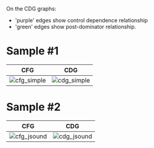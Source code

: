 On the CDG graphs:
 - 'purple' edges show control dependence relationship
 - 'green' edges show post-dominator relationship.

# Sample #1
CFG | CDG
--- | ---
![cfg_simple][cfg_simple] | ![cdg_simple][cdg_simple]


# Sample #2
CFG | CDG
--- | ---
![cfg_jsound][cfg_jsound] | ![cdg_jsound][cdg_jsound]

[cfg_jsound]: https://i.imgur.com/olQLhLQ.png
[cdg_jsound]: https://i.imgur.com/8LQfv4o.png

[cfg_simple]: https://i.imgur.com/QwyHktr.png
[cdg_simple]: https://i.imgur.com/ZKrh1z1.png
